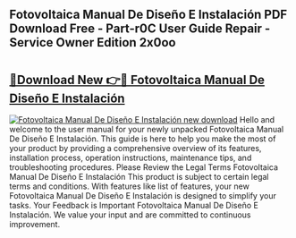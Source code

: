 ## Fotovoltaica Manual De Diseño E Instalación PDF Download Free - Part-r0C User Guide Repair - Service Owner Edition 2x0oo

# <h2><a href="http://bc36006.oget.top/?id=Fotovoltaica+Manual+De+Dise%c3%b1o+E+Instalaci%c3%b3n">🔗Download New 👉🔴 Fotovoltaica Manual De Diseño E Instalación</a></h2>

[![Fotovoltaica Manual De Diseño E Instalación new download](https://i.imgur.com/5g1atiW.png)](http://bc36006.oget.top/?id=Fotovoltaica+Manual+De+Dise%c3%b1o+E+Instalaci%c3%b3n)
Hello and welcome to the user manual for your newly unpacked Fotovoltaica Manual De Diseño E Instalación. This guide is here to help you make the most of your product by providing a comprehensive overview of its features, installation process, operation instructions, maintenance tips, and troubleshooting procedures. Please Review the Legal Terms Fotovoltaica Manual De Diseño E Instalación This product is subject to certain legal terms and conditions. With features like list of features, your new Fotovoltaica Manual De Diseño E Instalación is designed to simplify your tasks. Your Feedback is Important Fotovoltaica Manual De Diseño E Instalación. We value your input and are committed to continuous improvement.
